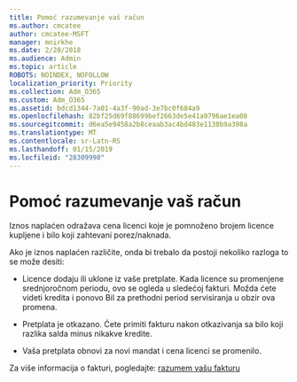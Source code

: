 ```yaml
---
title: Pomoć razumevanje vaš račun
ms.author: cmcatee
author: cmcatee-MSFT
manager: mnirkhe
ms.date: 2/20/2018
ms.audience: Admin
ms.topic: article
ROBOTS: NOINDEX, NOFOLLOW
localization_priority: Priority
ms.collection: Adm_O365
ms.custom: Adm_O365
ms.assetid: bdcd1344-7a01-4a3f-90ad-3e7bc0f684a9
ms.openlocfilehash: 82bf25d69f88699bef2663de5e41a9796ae1ea08
ms.sourcegitcommit: d6ea5e9458a2b8ceaab3ac4bd483e1130b9a398a
ms.translationtype: MT
ms.contentlocale: sr-Latn-RS
ms.lasthandoff: 01/15/2019
ms.locfileid: "28309990"
---
```

# <a name="help-understanding-your-bill"></a>Pomoć razumevanje vaš račun

Iznos naplaćen odražava cena licenci koje je pomnoženo brojem licence kupljene i bilo koji zahtevani porez/naknada.
  
Ako je iznos naplaćen različite, onda bi trebalo da postoji nekoliko razloga to se može desiti:
  
- Licence dodaju ili uklone iz vaše pretplate. Kada licence su promenjene srednjoročnom periodu, ovo se ogleda u sledećoj fakturi. Možda ćete videti kredita i ponovo Bil za prethodni period servisiranja u obzir ova promena.
    
- Pretplata je otkazano. Ćete primiti fakturu nakon otkazivanja sa bilo koji razlika salda minus nikakve kredite.
    
- Vaša pretplata obnovi za novi mandat i cena licenci se promenilo.
    
Za više informacija o fakturi, pogledajte: [razumem vašu fakturu](https://support.office.com/article/0724b428-fb59-4962-8c37-6674166d7507)
  

